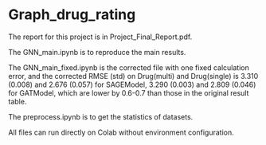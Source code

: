 # Graph_drug_rating
The report for this project is in Project_Final_Report.pdf.

The GNN_main.ipynb is to reproduce the main results. 

The GNN_main_fixed.ipynb is the corrected file with one fixed calculation error, and the corrected RMSE (std) on Drug(multi) and Drug(single) is 3.310 (0.008) and 2.676 (0.057) for SAGEModel, 3.290 (0.003) and 2.809 (0.046) for GATModel, which are lower by 0.6-0.7 than those in the original result table.


The preprocess.ipynb is to get the statistics of datasets.

All files can run directly on Colab without environment configuration.
